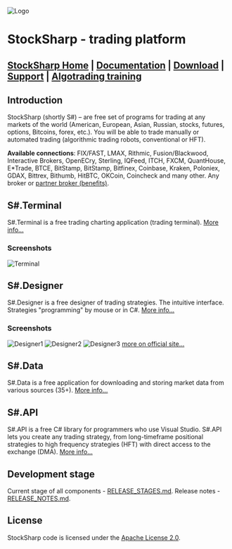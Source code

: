 ![Logo](https://avatars0.githubusercontent.com/u/10113234?v=3&s=100)
# StockSharp - trading platform #

[StockSharp Home][1] | [Documentation][2] | [Download][3] | [Support][7] | [Algotrading training][4]
----------

## Introduction ##

StockSharp (shortly S#) – are free set of programs for trading at any markets of the world (American, European, Asian, Russian, stocks, futures, options, Bitcoins, forex, etc.). You will be able to trade manually or automated trading (algorithmic trading robots, conventional or HFT).

**Available connections**: FIX/FAST, LMAX, Rithmic, Fusion/Blackwood, Interactive Brokers, OpenECry, Sterling, IQFeed, ITCH, FXCM, QuantHouse, E*Trade, BTCE, BitStamp, BitStamp, Bitfinex, Coinbase, Kraken, Poloniex, GDAX, Bittrex, Bithumb, HitBTC, OKCoin, Coincheck and many other. Any broker or [partner broker (benefits)][6].

## S#.Terminal

S#.Terminal is a free trading charting application (trading terminal). [More info...](https://stocksharp.com/products/terminal/)

### Screenshots

![Terminal](https://stocksharp.com/file/103851?size=500x500)

## S#.Designer

S#.Designer is a free designer of trading strategies. The intuitive interface. Strategies "programming" by mouse or in C#. [More info...](https://stocksharp.com/products/designer/)

### Screenshots

![Designer1](https://stocksharp.com/file/103674?size=400x200)
![Designer2](https://stocksharp.com/file/103666?size=400x200)
![Designer3](https://stocksharp.com/file/103836?size=400x200)
[more on official site...](https://stocksharp.com/products/)

## S#.Data

S#.Data is a free application for downloading and storing market data from various sources (35+). [More info...](http://stocksharp.com/products/hydra/)

## S#.API

S#.API is a free C# library for programmers who use Visual Studio. S#.API lets you create any trading strategy, from long-timeframe positional strategies to high frequency strategies (HFT) with direct access to the exchange (DMA). [More info...](https://stocksharp.com/products/api/)

## Development stage

Current stage of all components - [RELEASE_STAGES.md](../master/_ReleaseNotes/RELEASE_STAGES.md).
Release notes - [RELEASE_NOTES.md](../master/_ReleaseNotes/CHANGE_LOG_API.md).

## License

StockSharp code is licensed under the [Apache License 2.0](../master/LICENSE).

  [1]: https://stocksharp.com
  [2]: https://doc.stocksharp.com
  [3]: https://github.com/StockSharp/StockSharp/releases
  [4]: https://edu.stocksharp.com
  [5]: https://stocksharp.com/forum/
  [6]: https://stocksharp.com/broker/
  [7]: https://stocksharp.com/support/

